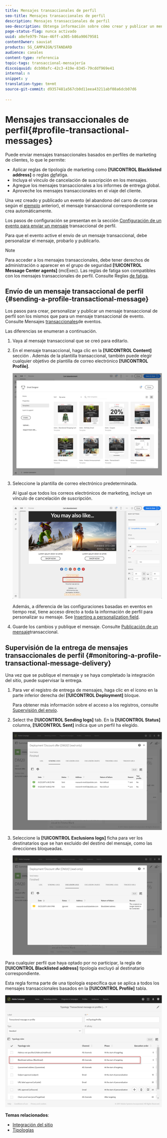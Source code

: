 ```yaml
---
title: Mensajes transaccionales de perfil
seo-title: Mensajes transaccionales de perfil
description: Mensajes transaccionales de perfil
seo-description: Obtenga información sobre cómo crear y publicar un mensaje transaccional de perfil.
page-status-flag: nunca activado
uuid: a8efe979-74ae-46ff-a305-b86a90679581
contentOwner: sauviat
products: SG_CAMPAIGN/STANDARD
audience: canales
content-type: referencia
topic-tags: transaccional-mensajería
discoiquuid: dcb90afc-42c3-419e-8345-79cddf969e41
internal: n
snippet: y
translation-type: tm+mt
source-git-commit: d9357481a567cb0d11eea43211abf08a6dcb07d6

---
```



# Mensajes transaccionales de perfil{#profile-transactional-messages}

Puede enviar mensajes transaccionales basados en perfiles de marketing de clientes, lo que le permite:

* Aplicar reglas de tipología de marketing como **[!UICONTROL Blacklisted address]** o reglas [de](../../administration/using/fatigue-rules.md)fatiga.
* Incluya el vínculo de cancelación de suscripción en los mensajes.
* Agregue los mensajes transaccionales a los informes de entrega global.
* Aproveche los mensajes transaccionales en el viaje del cliente.

Una vez creado y publicado un evento (el abandono del carro de compras según el [ejemplo](../../channels/using/about-transactional-messaging.md#transactional-messaging-operating-principle) anterior), el mensaje transaccional correspondiente se crea automáticamente.

Los pasos de configuración se presentan en la sección [Configuración de un evento para enviar un mensaje](../../administration/using/configuring-transactional-messaging.md#use-case--configuring-an-event-to-send-a-transactional-message) transaccional de perfil.

Para que el evento active el envío de un mensaje transaccional, debe personalizar el mensaje, probarlo y publicarlo.

>[!NOTE]
>
>Para acceder a los mensajes transaccionales, debe tener derechos de administración o aparecer en el grupo de seguridad **[!UICONTROL Message Center agents]** (mcExec). Las reglas de fatiga son compatibles con los mensajes transaccionales de perfil. Consulte Reglas [de fatiga](../../administration/using/fatigue-rules.md).

## Envío de un mensaje transaccional de perfil {#sending-a-profile-transactional-message}

Los pasos para crear, personalizar y publicar un mensaje transaccional de perfil son los mismos que para un mensaje transaccional de evento. Consulte Mensajes [transaccionales](../../channels/using/event-transactional-messages.md)de eventos.

Las diferencias se enumeran a continuación.

1. Vaya al mensaje transaccional que se creó para editarlo.
1. En el mensaje transaccional, haga clic en la **[!UICONTROL Content]** sección . Además de la plantilla transaccional, también puede elegir cualquier objetivo de plantilla de correo electrónico **[!UICONTROL Profile]**.

   ![](assets/message-center_marketing_templates.png)

1. Seleccione la plantilla de correo electrónico predeterminada.

   Al igual que todos los correos electrónicos de marketing, incluye un vínculo de cancelación de suscripción.

   ![](assets/message-center_marketing_perso_unsubscription.png)

   Además, a diferencia de las configuraciones basadas en eventos en tiempo real, tiene acceso directo a toda la información de perfil para personalizar su mensaje. See [Inserting a personalization field](../../designing/using/personalization.md#inserting-a-personalization-field).

1. Guarde los cambios y publique el mensaje. Consulte [Publicación de un mensaje](../../channels/using/event-transactional-messages.md#publishing-a-transactional-message)transaccional.

## Supervisión de la entrega de mensajes transaccionales de perfil {#monitoring-a-profile-transactional-message-delivery}

Una vez que se publique el mensaje y se haya completado la integración del sitio, puede supervisar la entrega.

1. Para ver el registro de entrega de mensajes, haga clic en el icono en la parte inferior derecha del **[!UICONTROL Deployment]** bloque.

   Para obtener más información sobre el acceso a los registros, consulte [Supervisión del envío](../../sending/using/monitoring-a-delivery.md).

1. Select the **[!UICONTROL Sending logs]** tab. En la **[!UICONTROL Status]** columna, **[!UICONTROL Sent]** indica que un perfil ha elegido.

   ![](assets/message-center_marketing_sending_logs.png)

1. Seleccione la **[!UICONTROL Exclusions logs]** ficha para ver los destinatarios que se han excluido del destino del mensaje, como las direcciones bloqueadas.

   ![](assets/message-center_marketing_exclusion_logs.png)

Para cualquier perfil que haya optado por no participar, la regla de **[!UICONTROL Blacklisted address]** tipología excluyó al destinatario correspondiente.

Esta regla forma parte de una tipología específica que se aplica a todos los mensajes transaccionales basados en la **[!UICONTROL Profile]** tabla.

![](assets/message-center_marketing_typology.png)

**Temas relacionados**:

* [Integración del sitio](../../administration/using/configuring-transactional-messaging.md#integrating-the-triggering-of-the-event-in-a-website)
* [Tipologías](../../administration/using/about-typology-rules.md)

